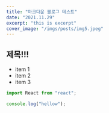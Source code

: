 ```yaml
---
title: "마크다운 블로그 테스트"
date: "2021.11.29"
excerpt: "this is excerpt"
cover_image: "/imgs/posts/img5.jpeg"
---
```


## 제목!!!

- item 1
- item 2
- item 3

```js
import React from "react";

console.log("hellow");
```
